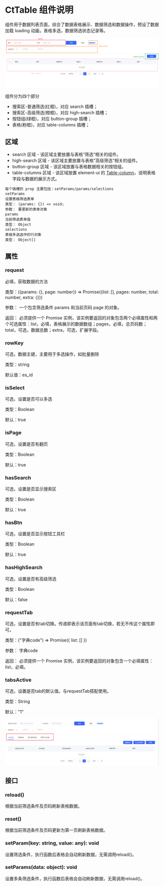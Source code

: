 # CtTable 组件说明
组件用于数据列表页面，综合了数据表格展示、数据筛选和数据操作，预设了数据加载 loading 动画，表格多选，数据筛选状态记录等。

![CtTable](./images/1.png)

组件分为四个部分

- 搜索区-普通筛选(红框)，对应 search 插槽；
- 搜索区-高级筛选(橙框)，对应 high-search 插槽；
- 按钮组(绿框)，对应 button-group 插槽；
- 表格(粉框)，对应 table-columns 插槽；

## 区域
- search 区域 -
该区域主要放置与表格”筛选“相关的组件。
- high-search 区域 -
该区域主要放置与表格”高级筛选“相关的组件。
- button-group 区域 -
该区域放置与表格数据相关的按钮组。
- table-columns 区域 -
该区域放置 element-ui 的 [Table-column](https://element.eleme.io/#/zh-CN/component/table#table-column-attributes)，说明表格字段与数据的展示方式。

```
每个插槽的 prop 主要包括：setParams/params/selections
setParams
设置表格筛选表单
类型： (params: {}) => void;
参数： 要更新的表单对象
params
当前筛选表单值
类型： Object
selections
表格多选选中的行对象
类型： Object[]
```

## 属性
### request
必填，获取数据的方法

类型：({params: {}, page: number}) => Promise({list: [], pages: number, total: number, extra: {}})

参数： 一个包含筛选条件 params 和当前页码 page 的对象。

返回： 必须提供一个 Promise 实例，该实例要返回的对象包含两个必填属性和两个可选属性：list，必填，表格展示的数据数组；pages，必填，总页码数；total，可选，数据总数；extra，可选，扩展字段。

### rowKey
可选，数据主键，主要用于多选操作，如批量删除

类型：string

默认值：es_id


### isSelect
可选，设置是否可以多选

类型：Boolean

默认：true

### isPage
可选，设置是否有翻页

类型：Boolean

默认：true

### hasSearch

可选，设置是否显示搜索区

类型：Boolean

默认：true

### hasBtn

可选，设置是否显示按钮工具栏

类型：Boolean

默认：true

### hasHighSearch

可选，设置是否有高级筛选

类型：Boolean

默认：false

### requestTab

可选，设置是否有tab切换。传递即表示该页面有tab切换，若无不传这个属性即可。

类型：("字典code") => Promise({ list: [] })

参数： 字典code

返回： 必须提供一个 Promise 实例，该实例要返回的对象包含一个必填属性：list，必填。

### tabsActive

可选，设置是否tab的默认值。与requestTab搭配使用。

类型：String

默认："1"

![tab](./images/tab.png)

## 接口
### reload()
根据当前筛选条件及页码刷新表格数据。

### reset()
根据当前筛选条件及页码更新为第一页刷新表格数据。

### setParam(key: string, value: any): void
设置筛选条件，执行函数后表格会自动刷新数据，无需调用reload()。


### setParams(data: object): void
设置多条筛选条件，执行函数后表格会自动刷新数据，无需调用reload()。

